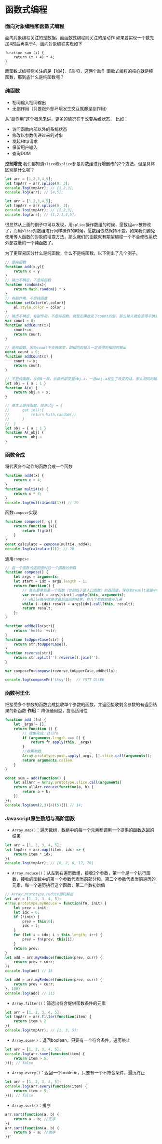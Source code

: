 # 函数式编程
### 面向对象编程和函数式编程
面向对象编程关注的是数据，而函数式编程则关注的是动作
如果要实现一个数先加4然后再乘于4，面向对象编程实现如下
```
function sum (x) {
	return (x + 4) * 4;
}
```
而函数式编程则关注的是【加4】、【乘4】，这两个动作
函数式编程的核心就是纯函数，那到底什么是纯函数呢？

### 纯函数
* 相同输入相同输出
* 无副作用（只要跟外部环境发生交互就都是副作用）

从“副作用”这个概念来讲，更多的情况在于改变系统状态， 比如：
* 访问函数内部以外的系统状态
* 修改以参数传递过来的对象
* 发起Http请求
* 保留用户输入
* 查询DOM

**控制增变**
我们都知道`slice`和`splice`都是对数组进行增删改的2个方法，但是具体区别是什么呢？
```javascript
let arr = [1,2,3,4,5];
let tmpArr = arr.splice(0, 3);
console.log(tmpArr); // [1,2,3];
console.log(arr); // [4,5];

let arr = [1,2,3,4,5];
let tmpArr = arr.splice(0, 3);
console.log(tmpArr); // [1,2,3];
console.log(arr); // [1,2,3,4,5];
```
很显然从上面的例子中可以发现，用`splice`操作数组的时候，愿数组`arr`被修改了，而用`slice`对数组进行同样操作的时候，愿数组依然保持不变。如果我们避免使用传人函数的对象的增变方法，那么我们的函数就有期望编程一个不会修改系统外部变量的一个纯函数了。

为了更容易区分什么是纯函数，什么不是纯函数，以下例出了几个例子。
```javascript
// 是纯函数
function add(x,y){
    return x + y
}
// 输出不确定，不是纯函数
function random(x){
    return Math.random() * x
}
// 有副作用，不是纯函数
function setColor(el,color){
    el.style.color = color ;
}
// 输出不确定、有副作用，不是纯函数，就是如果改变了count的值，那么输入就会变得不确定了
var count = 0;
function addCount(x){
    count+=x;
    return count;
}

// 是纯函数，因为count不会再改变，即相同的输入一定会得到相同的输出
const count = 0;
function addCount(x) {
	count += x;
	return count;
}

// 不是纯函数，与例4一样，依赖外部变量obj.a，一旦obj.a发生了改变的话，那么相同的输入就得不到相同的输出
let obj = { a : 1 }
function A(x) {
	return obj.a + x;
}

// 基本上是纯函数，除非obj = {
//		get id():{
//			return Math.random();
//		}
//	}
let obj = { a : 1 }
function A(_obj) {
	return _obj.a
}

```

### 函数合成
将代表各个动作的函数合成一个函数
```javascript
function add4(x) {
	return x + 4;
}
function multi4(x) {
	return x * 4;
}
console.log(multi4(add4(1))) // 20
```
函数`compose`实现
```javascript
function compose(f, g) {
	return function (x){
		return f(g(x))
	}
}
const calculate = compose(multi4, add4);
console.log(calculate(1)); // 20
```
通用`compose`
```javascript
// 前一个函数的返回值时后一个函数的参数
function compose() {
    let args = arguments;
    let start = idx = args.length - 1;
    return function() {
	    // 首先要拿到第一个函数（也相当于是入口函数）的返回值，保存到result变量中，以作为第二个函数的参数
        var result = args[start].apply(this, arguments);
        // while循环就是求最后返回的结果，有几个参数就循环几遍
        while (--idx) result = args[idx].call(this, result);
        return result;
    };
}

function addHello(str){
    return 'hello '+str;
}
function toUpperCase(str) {
    return str.toUpperCase();
}
function reverse(str){
    return str.split('').reverse().join('');
}

var composeFn=compose(reverse,toUpperCase,addHello);

console.log(composeFn('ttsy'));  // YSTT OLLEH
```

### 函数柯里化
把接受多个参数的函数变成接收单个参数的函数，并返回接收剩余参数的有返回结果的新函数
**作用：** 降低通用型，提高适用性
```javascript
function add (fn) {
	let _args = [];
	return function () {
		// 收集完成，执行fn
		if (arguments.length === 0) {
			return fn.apply(this, _args)
		}
		//收集参数
		Array.prototype.push.apply(_args, [].slice.call(arguments));
		return arguments.callee;
	}
}

const sum = add(function() {
	let allArr = Array.prototype.slice.call(arguments)
	return allArr.reduce(function(a, b) {
		return a + b;
	})
});
console.log(sum(2,3)(4)(5)()) // 14;
```

### Javascript原生数组与高阶函数
* `Array.map()`：遍历数组，数组中的每一个元素都调用一个提供的函数返回的结果
```javascript
let arr = [1, 2, 3, 4, 5];
let tmpArr = arr.map((item, idx) => {
	return item * idx;
})
console.log(tmpArr); // [0, 2, 6, 12, 20]
```
* `Array.reduce()`：从左到右遍历数组，接收2个参数，第一个是一个执行函数，接收的函数中的第一个参数代表当前部分和，第二个参数代表当前遍历的元素，每一个遍历执行这个函数，第二个数初始值
```javascript
// Array.prototype.reduce源码解析
let arr = [1, 2, 3, 4, 5];
Array.prototype.myReduce = function(fn, init) {
	let prev = init;
	let idx = 0;
	if (!init) {
		prev = this[0];
		idx = 1;
	}
	for (let i = idx; i < this.length; i++) {
		prev = fn(prev, this[i])
	}
	return prev;
}
let add = arr.myReduce(function(prev, curr) {
	return prev + curr;
})
console.log(add) // 15

let add = arr.myReduce(function(prev, curr) {
	return prev + curr;
}, 100)
console.log(add) // 115

```
* `Array.filter()`：筛选出符合提供函数条件的元素
```javascript
let arr = [1, 2, 3, 4, 5];
let tmpArr = arr.filter(function(item) {
	return item % 2
})
console.log(tmpArr); // [1, 3, 5];
```
* `Array.some()`：返回boolean，只要有一个符合条件，遍历终止
```javascript
let arr = [1, 2, 3, 4, 5];
console.log(arr.some(function(item) {
	return item > 5;
})); // false
```
* `Array.every()`：返回一个boolean，只要有一个不符合条件，遍历终止
```javascript
let arr = [1, 2, 3, 4, 5];
console.log(arr.every(function(item) {
	return item > 5;
})); // false
```
* `Array.sort()`：排序
```javascript
arr.sort(function(a, b) {
	return a - b; //正序
})
arr.sort(function(a, b) {
	return b - a; //倒序
})''
```
